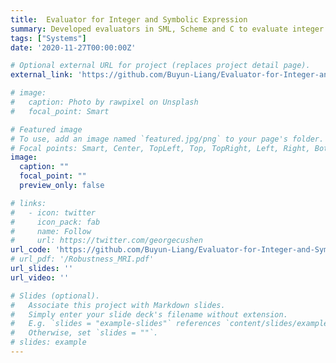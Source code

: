 ```yaml
---
title:  Evaluator for Integer and Symbolic Expression
summary: Developed evaluators in SML, Scheme and C to evaluate integer expressions
tags: ["Systems"]
date: '2020-11-27T00:00:00Z'

# Optional external URL for project (replaces project detail page).
external_link: 'https://github.com/Buyun-Liang/Evaluator-for-Integer-and-Symbolic-Expression'

# image:
#   caption: Photo by rawpixel on Unsplash
#   focal_point: Smart

# Featured image
# To use, add an image named `featured.jpg/png` to your page's folder.
# Focal points: Smart, Center, TopLeft, Top, TopRight, Left, Right, BottomLeft, Bottom, BottomRight.
image:
  caption: ""
  focal_point: ""
  preview_only: false

# links:
#   - icon: twitter
#     icon_pack: fab
#     name: Follow
#     url: https://twitter.com/georgecushen
url_code: 'https://github.com/Buyun-Liang/Evaluator-for-Integer-and-Symbolic-Expression'
# url_pdf: '/Robustness_MRI.pdf'
url_slides: ''
url_video: ''

# Slides (optional).
#   Associate this project with Markdown slides.
#   Simply enter your slide deck's filename without extension.
#   E.g. `slides = "example-slides"` references `content/slides/example-slides.md`.
#   Otherwise, set `slides = ""`.
# slides: example
---
```



